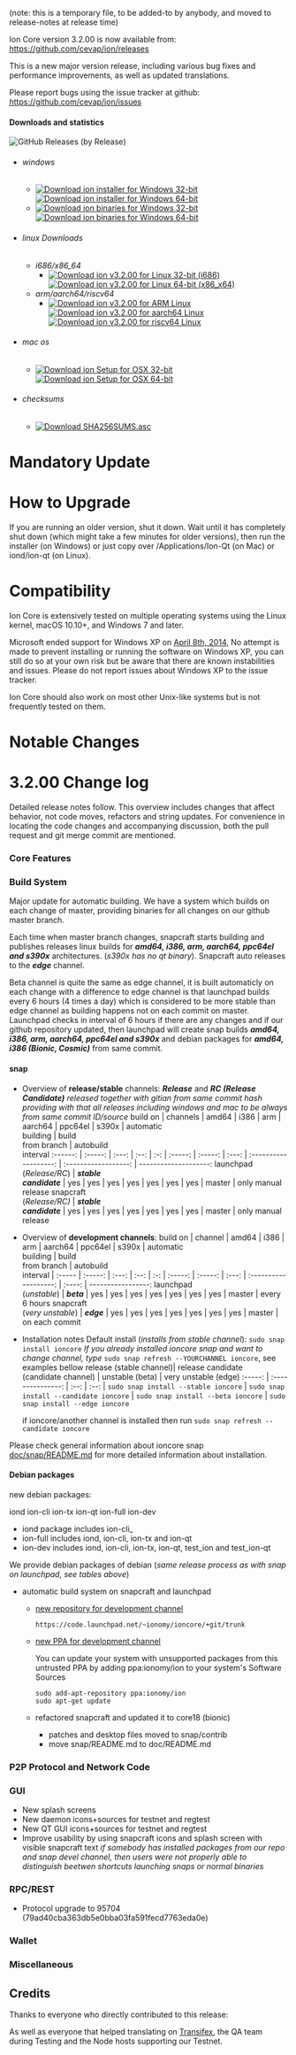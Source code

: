 (note: this is a temporary file, to be added-to by anybody, and moved to release-notes at release time)

Ion Core version 3.2.00 is now available from:  <https://github.com/cevap/ion/releases>

This is a new major version release, including various bug fixes and performance improvements, as well as updated translations.

Please report bugs using the issue tracker at github: <https://github.com/cevap/ion/issues>

#### Downloads and statistics
![GitHub Releases (by Release)](https://img.shields.io/github/downloads/ioncoincore/ion/v3.2.00/total.svg?style=social)
- ###### windows
  - [![Download ion installer for Windows 32-bit](https://img.shields.io/github/downloads/ioncoincore/ion/v3.2.00/ion-3.2.00-win32-setup-unsigned.exe.svg)](https://github.com/ioncoincore/ion/releases/download/v3.2.00/ion-3.2.00-win32-setup-unsigned.exe) [![Download ion installer for Windows 64-bit](https://img.shields.io/github/downloads/ioncoincore/ion/v3.2.00/ion-3.2.00-win64-setup-unsigned.exe.svg)](https://github.com/ioncoincore/ion/releases/download/v3.2.00/ion-3.2.00-win64-setup-unsigned.exe)
  - [![Download ion binaries for Windows 32-bit](https://img.shields.io/github/downloads/ioncoincore/ion/v3.2.00/ion-3.2.00-win32.zip.svg)](https://github.com/ioncoincore/ion/releases/download/v3.2.00/ion-3.2.00-win32.zip) [![Download ion binaries for Windows 64-bit](https://img.shields.io/github/downloads/ioncoincore/ion/v3.2.00/ion-3.2.00-win64.zip.svg)](https://github.com/ioncoincore/ion/releases/download/v3.2.00/ion-3.2.00-win64.zip)
- ###### linux Downloads
  - _i686/x86_64_
    - [![Download ion v3.2.00 for Linux 32-bit (i686)](https://img.shields.io/github/downloads/ioncoincore/ion/v3.2.00/ion-3.2.00-i686-pc-linux-gnu.tar.xz.svg)](https://github.com/ioncoincore/ion/releases/download/v3.2.00/ion-3.2.00-i686-pc-linux-gnu.tar.xz) [![Download ion v3.2.00 for Linux 64-bit (x86_x64)](https://img.shields.io/github/downloads/ioncoincore/ion/v3.2.00/ion-3.2.00-x86_64-linux-gnu.tar.xz.svg)](https://github.com/ioncoincore/ion/releases/download/v3.2.00/ion-3.2.00-x86_64-linux-gnu.tar.xz)
  - _arm/aarch64/riscv64_
    - [![Download ion v3.2.00 for ARM Linux](https://img.shields.io/github/downloads/ioncoincore/ion/v3.2.00/ion-3.2.00-arm-linux-gnueabihf.tar.xz.svg)](https://github.com/ioncoincore/ion/releases/download/v3.2.00/ion-3.2.00-arm-linux-gnueabihf.tar.xz) [![Download ion v3.2.00 for aarch64 Linux](https://img.shields.io/github/downloads/ioncoincore/ion/v3.2.00/ion-3.2.00-aarch64-linux-gnu.tar.xz.svg)](https://github.com/ioncoincore/ion/releases/download/v3.2.00/ion-3.2.00-aarch64-linux-gnu.tar.xz) [![Download ion v3.2.00 for riscv64 Linux](https://img.shields.io/github/downloads/ioncoincore/ion/v3.2.00/ion-3.2.00-riscv64-linux-gnu.tar.xz.svg)](https://github.com/ioncoincore/ion/releases/download/v3.2.00/ion-3.2.00-riscv64-linux-gnu.tar.xz)
- ###### mac os
  - [![Download ion Setup for OSX 32-bit](https://img.shields.io/github/downloads/ioncoincore/ion/v3.2.00/ion-3.2.00-osx-unsigned.dmg.svg)](https://github.com/ioncoincore/ion/releases/download/v3.2.00/ion-3.2.00-osx-unsigned.dmg) [![Download ion Setup for OSX 64-bit](https://img.shields.io/github/downloads/ioncoincore/ion/v3.2.00/ion-3.2.00-osx64.tar.xz.svg)](https://github.com/ioncoincore/ion/releases/download/v3.2.00/ion-3.2.00-osx64.tar.xz)
- ###### checksums
  - [![Download SHA256SUMS.asc](https://img.shields.io/github/downloads/ioncoincore/ion/v3.2.00/SHA256SUMS.asc.svg)](https://github.com/ioncoincore/ion/releases/download/v3.2.00/SHA256SUMS.asc)

Mandatory Update
==============


How to Upgrade
==============

If you are running an older version, shut it down. Wait until it has completely shut down (which might take a few minutes for older versions), then run the installer (on Windows) or just copy over /Applications/Ion-Qt (on Mac) or iond/ion-qt (on Linux).


Compatibility
==============

Ion Core is extensively tested on multiple operating systems using the Linux kernel, macOS 10.10+, and Windows 7 and later.

Microsoft ended support for Windows XP on [April 8th, 2014](https://www.microsoft.com/en-us/WindowsForBusiness/end-of-xp-support), No attempt is made to prevent installing or running the software on Windows XP, you can still do so at your own risk but be aware that there are known instabilities and issues. Please do not report issues about Windows XP to the issue tracker.

Ion Core should also work on most other Unix-like systems but is not frequently tested on them.
 
Notable Changes
==============


3.2.00 Change log
==============

Detailed release notes follow. This overview includes changes that affect behavior, not code moves, refactors and string updates. For convenience in locating the code changes and accompanying discussion, both the pull request and git merge commit are mentioned.

### Core Features

### Build System

Major update for automatic building. We have a system which builds on each change of master, providing binaries for all changes on our github master branch.

Each time when master branch changes, snapcraft starts building and publishes releases linux builds for _**amd64, i386, arm, aarch64, ppc64el and s390x**_ architectures. (_s390x has no qt binary_). Snapcraft auto releases to the _**edge**_ channel.

Beta channel is quite the same as edge channel, it is built automaticly on each change with a difference to edge channel is that launchpad builds every 6 hours (4 times a day) which is considered to be more stable than edge channel as building happens not on each commit on master. Launchpad checks in interval of 6 hours if there are any changes and if our github repository updated, then launchpad will create snap builds _**amd64, i386, arm, aarch64, ppc64el and s390x**_ and debian packages for _**amd64, i386 (Bionic, Cosmic)**_ from same commit.

#### snap

- Overview of **release/stable** channels: _**Release**_ and _**RC (Release Candidate)**_
  _released together with gitian from same commit hash providing with that all releases including windows and mac to be always from same commit ID/source_
  build on | channels | amd64 | i386 | arm | aarch64 | ppc64el | s390x | automatic<br>building | build<br>from branch | autobuild<br>interval
  :------: | :-----: | :---: | :--: | :-: | :-----: | :-----: | :---: | :-------------------: | :------------------: | --------------------:
  launchpad<br>(_Release/RC_) |  _**stable**_<br>_**candidate**_ | yes | yes | yes | yes | yes | yes | yes | master | only manual release
  snapcraft<br>(_Release/RC)_ | _**stable**_<br>_**candidate**_ | yes | yes | yes | yes | yes | yes | yes | master | only manual release

- Overview of **development channels**:
  build on | channel | amd64 | i386 | arm | aarch64 | ppc64el | s390x | automatic<br>building | build<br>from branch | autobuild<br>interval |
  :-----  | :-----: | :---: | :--: | :-: | :-----: | :-----: | :---: | :-------------------: | :----: | -----------------:
  launchpad<br>(_unstable_) | _**beta**_ | yes | yes | yes | yes | yes | yes | yes | master | every 6 hours
  snapcraft<br>(_very unstable_) | _**edge**_ | yes | yes | yes | yes | yes | yes | yes | master | on each commit

- Installation notes
  Default install (_installs from stable channel_): `sudo snap install ioncore`
  _If you already installed ioncore snap and want to change channel, type_ `sudo snap refresh --YOURCHANNEL ioncore`, see examples bellow 
  release (stable channel)| release candidate<br>(candidate channel) | unstable (beta) | very unstable (edge)
  :-----: | :---------------: | :--: | :--:
  | `sudo snap install --stable ioncore` | `sudo snap install --candidate ioncore` | `sudo snap install --beta ioncore` | `sudo snap install --edge ioncore`

  if ioncore/another channel is installed then run `sudo snap refresh --candidate ioncore`

Please check general information about ioncore snap [doc/snap/README.md](doc/snap/README.md) for more detailed information about installation.

#### Debian packages

new debian packages: 
  
  iond ion-cli ion-tx ion-qt ion-full ion-dev

- iond package includes ion-cli_
- ion-full includes iond, ion-cli, ion-tx and ion-qt 
- ion-dev includes iond, ion-cli, ion-tx, ion-qt, test_ion and test_ion-qt
 
We provide debian packages of debian (_same release process as with snap on launchpad, see tables above_)
- automatic build system on snapcraft and launchpad
  - [new repository for development channel](https://code.launchpad.net/~ionomy/ioncore/+git/trunk)

        https://code.launchpad.net/~ionomy/ioncore/+git/trunk

  - [new PPA for development channel]([ppa:ionomy/ion](https://launchpad.net/~ionomy/+archive/ubuntu/ion))

    You can update your system with unsupported packages from this untrusted PPA by adding ppa:ionomy/ion to your system's Software Sources

        sudo add-apt-repository ppa:ionomy/ion
        sudo apt-get update

  - refactored snapcraft and updated it to core18 (bionic)
    - patches and desktop files moved to snap/contrib
    - move snap/README.md to doc/README.md
 
### P2P Protocol and Network Code

### GUI
- New splash screens
- New daemon icons+sources for testnet and regtest
- New QT GUI icons+sources for testnet and regtest
- Improve usability by using snapcraft icons and splash screen with visible snapcraft text
  _if somebody has installed packages from our repo and snap devel channel, then users were not properly able to distinguish beetwen shortcuts launching snaps or normal binaries_

### RPC/REST
 - Protocol upgrade to 95704 (79ad40cba363db5e0bba03fa591fecd7763eda0e)

### Wallet
 
### Miscellaneous
 
 
## Credits

Thanks to everyone who directly contributed to this release:


As well as everyone that helped translating on [Transifex](https://www.transifex.com/cevap/iocoin//), the QA team during Testing and the Node hosts supporting our Testnet.
